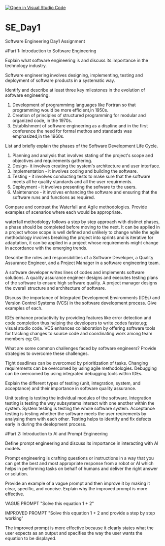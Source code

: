 [![Open in Visual Studio Code](https://classroom.github.com/assets/open-in-vscode-2e0aaae1b6195c2367325f4f02e2d04e9abb55f0b24a779b69b11b9e10269abc.svg)](https://classroom.github.com/online_ide?assignment_repo_id=15535318&assignment_repo_type=AssignmentRepo)
# SE_Day1
Software Engineering Day1 Assignment

#Part 1: Introduction to Software Engineering

Explain what software engineering is and discuss its importance in the technology industry.

Software engineering involves designing, implementing, testing and deployment of software products in a systematic way.

Identify and describe at least three key milestones in the evolution of software engineering.
1. Development of programmimg languages like Fortran so that programming would be more efficient,in 1950s.
2. Creation of principles of structured programming for modular and organized code, in the 1970s.
3. Establishment of software engineering as a displine and in the first conference the need for formal methos and standards was emphasized,in the 1960s.

List and briefly explain the phases of the Software Development Life Cycle.

1.  Planning and analysis that involves stating of the project's scope and objectives and requirements gathering.
2. Design- it involves creating the system's architecture and user interface.
3. Implementation - it involves coding and building the software.
4. Testing - it involves conducting tests to make sure that the software meets all he quality standards and all the user requirments.
5. Deployment - it involves presenting the sofware to the users.
6. Maintenance - it involves enhancing the software and ensuring that the software runs and functions as required.

Compare and contrast the Waterfall and Agile methodologies. Provide examples of scenarios where each would be appropriate.

 waterfall methodology follows a step by step approach with distinct phases, a phase should be completed before moving to the next. It can be applied in a project whose scope is well defined and unlikely to change while the agile methodology involves breaking the project into sprints and is iterative for adaptation, it can be applied in a project whose requirements might change in accordance with the emerging trends. 

Describe the roles and responsibilities of a Software Developer, a Quality Assurance Engineer, and a Project Manager in a software engineering team.

A software developer writes lines of codes and implements software solutions.
A quality assurance engineer designs and executes testing plans of the software to ensure high software quality.
A project manager designs the overall structure and architecture of software.

Discuss the importance of Integrated Development Environments (IDEs) and Version Control Systems (VCS) in the software development process. Give examples of each.

IDEs enhance productivity by providing features like error detection and code completion thus helping the developers to write codes faster,eg; visual studio code.
VCS enhances collaboration by offering software tools for tracking changes to source code and coordinating work among team members eg; Git.

What are some common challenges faced by software engineers? Provide strategies to overcome these challenges.

Tight deadlines can be overcomed by prioritization of tasks.
Changing requirements can be overcomed by using agile methodologies.
Debugging can be overcomed by using integrated debugging tools within IDEs.

Explain the different types of testing (unit, integration, system, and acceptance) and their importance in software quality assurance.

Unit testing is testing the individual modules of the software.
Integration testing is testing the way subsystems interact with one another within the system.
System testing is testing the whole software system.
Acceptance testing is testing whether the software meets the user reqirements by analysing them with each other.
Testing helps to identify and fix defects early in during the deelopment process.

#Part 2: Introduction to AI and Prompt Engineering


Define prompt engineering and discuss its importance in interacting with AI models.

Prompt engineering is crafting questions or instructions in a way that you can get the best and most appropriate response from a robot or AI which helps in performing tasks on behalf of humans and deliver the right answer or solution.

Provide an example of a vague prompt and then improve it by making it clear, specific, and concise. Explain why the improved prompt is more effective.

VAGUE PROMPT "Solve this equation 1 + 2"

IMPROVED PROMPT "Solve this equation 1 + 2 and provide a step by step working"

The improved prompt is more effective because it clearly states what the user expects as an output and specifies the way the user wants the equation to be displayed.